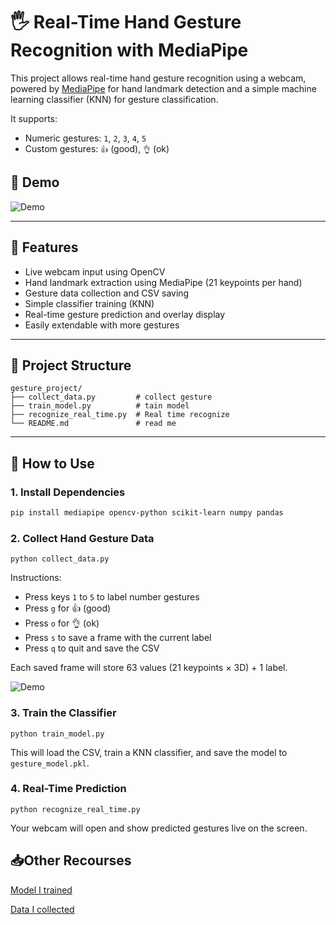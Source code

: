 # 🖐️ Real-Time Hand Gesture Recognition with MediaPipe

This project allows real-time hand gesture recognition using a webcam, powered by [MediaPipe](https://mediapipe.dev/) for hand landmark detection and a simple machine learning classifier (KNN) for gesture classification.

It supports:
- Numeric gestures: `1`, `2`, `3`, `4`, `5`
- Custom gestures: `👍` (good), `👌` (ok)

## 📸 Demo
![Demo](gesture.gif)

---

## 🚀 Features
- Live webcam input using OpenCV
- Hand landmark extraction using MediaPipe (21 keypoints per hand)
- Gesture data collection and CSV saving
- Simple classifier training (KNN)
- Real-time gesture prediction and overlay display
- Easily extendable with more gestures

---

## 📁 Project Structure

```
gesture_project/
├── collect_data.py         # collect gesture
├── train_model.py          # tain model
├── recognize_real_time.py  # Real time recognize
└── README.md               # read me 
```



---

## 🧪 How to Use

### 1. Install Dependencies

```bash
pip install mediapipe opencv-python scikit-learn numpy pandas
```

### 2. Collect Hand Gesture Data

```
python collect_data.py
```

Instructions:

- Press keys `1` to `5` to label number gestures
- Press `g` for 👍 (good)
- Press `o` for 👌 (ok)
- Press `s` to save a frame with the current label
- Press `q` to quit and save the CSV

Each saved frame will store 63 values (21 keypoints × 3D) + 1 label.

![Demo](gesture_collect.gif)

### 3. Train the Classifier

```
python train_model.py
```

This will load the CSV, train a KNN classifier, and save the model to `gesture_model.pkl`.

### 4. Real-Time Prediction

```
python recognize_real_time.py
```

Your webcam will open and show predicted gestures live on the screen.



## 📥Other Recourses

[Model I trained](https://drive.google.com/file/d/1zXLfWREJxeB_WoMbGbVZHWxcQc4tC56s/view?usp=drive_link)

[Data I collected](https://drive.google.com/file/d/1rwz_Nib5BfTYvAwFfAleCFdFbeHAjJRq/view?usp=sharing)